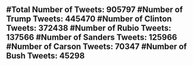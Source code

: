 #Total Number of Tweets: 905797 
#Number of Trump Tweets: 445470
#Number of Clinton Tweets: 372438
#Number of Rubio Tweets: 137566
#Number of Sanders Tweets: 125966
#Number of Carson Tweets: 70347
#Number of Bush Tweets: 45298
---
